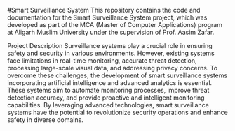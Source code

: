 #Smart Surveillance System
This repository contains the code and documentation for the Smart Surveillance System project, which was developed as part of the MCA (Master of Computer Applications) program at Aligarh Muslim University under the supervision of Prof. Aasim Zafar.

Project Description
Surveillance systems play a crucial role in ensuring safety and security in various
environments. However, existing systems face limitations in real-time monitoring, accurate
threat detection, processing large-scale visual data, and addressing privacy concerns. To
overcome these challenges, the development of smart surveillance systems incorporating
artificial intelligence and advanced analytics is essential. These systems aim to automate
monitoring processes, improve threat detection accuracy, and provide proactive and
intelligent monitoring capabilities. By leveraging advanced technologies, smart
surveillance systems have the potential to revolutionize security operations and enhance
safety in diverse domains.


